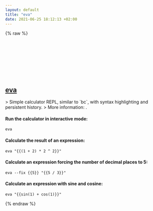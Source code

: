 ```yaml
---
layout: default
title: "eva"
date: 2021-06-25 18:12:13 +02:00
---
```

{% raw %}
<h2 id="eva">
  <a href="/en/common/eva.html">eva</a> <a href="#eva"><svg class="icon">
    <use href="/assets/images/unicode_sprite.svg#link" />
  </svg></a>
</h2>
> Simple calculator REPL, similar to `bc`, with syntax highlighting and persistent history.
> More information: <https://github.com/NerdyPepper/eva>.

#### Run the calculator in interactive mode:
```shell
eva
```
#### Calculate the result of an expression:
```shell
eva "{{(1 + 2) * 2 ^ 2}}"
```
#### Calculate an expression forcing the number of decimal places to 5:
```shell
eva --fix {{5}} "{{5 / 3}}"
```
#### Calculate an expression with sine and cosine:
```shell
eva "{{sin(1) + cos(1)}}"
```
{% endraw %}